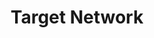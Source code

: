 ---
title: "Target Network"

categories: ['']

tags: ['Target', 'Network']

arabic: ['الشبكة المستهدفة']

publishers: ['معجم مصطلحات التعلم الآلي والتعلم العميق وعلم البيانات']

types: "word"

slug: ""
---